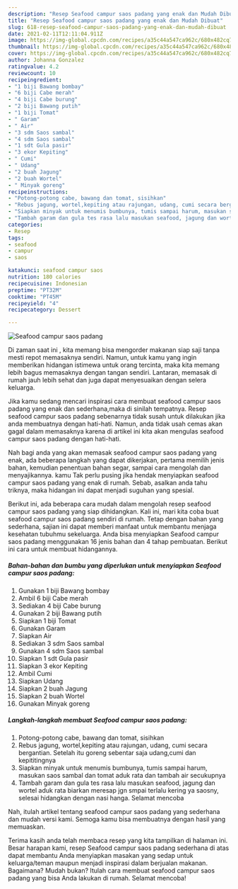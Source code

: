 ```yaml
---
description: "Resep Seafood campur saos padang yang enak dan Mudah Dibuat"
title: "Resep Seafood campur saos padang yang enak dan Mudah Dibuat"
slug: 618-resep-seafood-campur-saos-padang-yang-enak-dan-mudah-dibuat
date: 2021-02-11T12:11:04.911Z
image: https://img-global.cpcdn.com/recipes/a35c44a547ca962c/680x482cq70/seafood-campur-saos-padang-foto-resep-utama.jpg
thumbnail: https://img-global.cpcdn.com/recipes/a35c44a547ca962c/680x482cq70/seafood-campur-saos-padang-foto-resep-utama.jpg
cover: https://img-global.cpcdn.com/recipes/a35c44a547ca962c/680x482cq70/seafood-campur-saos-padang-foto-resep-utama.jpg
author: Johanna Gonzalez
ratingvalue: 4.2
reviewcount: 10
recipeingredient:
- "1 biji Bawang bombay"
- "6 biji Cabe merah"
- "4 biji Cabe burung"
- "2 biji Bawang putih"
- "1 biji Tomat"
- " Garam"
- " Air"
- "3 sdm Saos sambal"
- "4 sdm Saos sambal"
- "1 sdt Gula pasir"
- "3 ekor Kepiting"
- " Cumi"
- " Udang"
- "2 buah Jagung"
- "2 buah Wortel"
- " Minyak goreng"
recipeinstructions:
- "Potong-potong cabe, bawang dan tomat, sisihkan"
- "Rebus jagung, wortel,kepiting atau rajungan, udang, cumi secara bergantian. Setelah itu goreng sebentar saja udang,cumi dan kepititingnya"
- "Siapkan minyak untuk menumis bumbunya, tumis sampai harum, masukan saos sambal dan tomat aduk rata dan tambah air secukupnya"
- "Tambah garam dan gula tes rasa lalu masukan seafood, jagung dan wortel aduk rata biarkan meresap jgn smpai terlalu kering ya saosny, selesai hidangkan dengan nasi hanga. Selamat mencoba"
categories:
- Resep
tags:
- seafood
- campur
- saos

katakunci: seafood campur saos 
nutrition: 180 calories
recipecuisine: Indonesian
preptime: "PT32M"
cooktime: "PT45M"
recipeyield: "4"
recipecategory: Dessert

---
```



![Seafood campur saos padang](https://img-global.cpcdn.com/recipes/a35c44a547ca962c/680x482cq70/seafood-campur-saos-padang-foto-resep-utama.jpg)

Di zaman  saat ini , kita memang bisa mengorder makanan siap saji tanpa mesti repot memasaknya sendiri. Namun, untuk kamu yang ingin memberikan hidangan istimewa untuk orang tercinta, maka kita memang lebih bagus memasaknya dengan tangan sendiri. Lantaran, memasak di rumah jauh lebih sehat dan juga dapat menyesuaikan dengan selera keluarga.

Jika kamu sedang mencari inspirasi cara membuat seafood campur saos padang yang enak dan sederhana,maka di sinilah tempatnya. Resep seafood campur saos padang  sebenarnya tidak susah untuk dilakukan jika anda membuatnya dengan hati-hati. Namun, anda tidak usah cemas akan gagal dalam memasaknya 
karena di artikel ini kita akan mengulas seafood campur saos padang dengan hati-hati.  



Nah bagi anda yang akan memasak seafood campur saos padang yang enak, ada beberapa langkah yang dapat dikerjakan, pertama memilih jenis bahan, kemudian penentuan bahan segar, sampai cara mengolah dan menyajikannya. kamu Tak perlu pusing jika hendak menyiapkan seafood campur saos padang yang enak di rumah. Sebab, asalkan anda  tahu triknya, maka hidangan ini dapat menjadi suguhan yang spesial.

Berikut ini, ada beberapa cara mudah dalam mengolah resep seafood campur saos padang yang siap dihidangkan. Kali ini, mari kita coba buat seafood campur saos padang sendiri di rumah. Tetap dengan bahan yang sederhana, sajian ini dapat memberi manfaat untuk membantu menjaga kesehatan tubuhmu sekeluarga. Anda bisa menyiapkan Seafood campur saos padang menggunakan 16 jenis bahan dan 4 tahap pembuatan. Berikut ini cara untuk membuat hidangannya.

<!--inarticleads1-->

##### Bahan-bahan dan bumbu yang diperlukan untuk menyiapkan Seafood campur saos padang:

1. Gunakan 1 biji Bawang bombay
1. Ambil 6 biji Cabe merah
1. Sediakan 4 biji Cabe burung
1. Gunakan 2 biji Bawang putih
1. Siapkan 1 biji Tomat
1. Gunakan  Garam
1. Siapkan  Air
1. Sediakan 3 sdm Saos sambal
1. Gunakan 4 sdm Saos sambal
1. Siapkan 1 sdt Gula pasir
1. Siapkan 3 ekor Kepiting
1. Ambil  Cumi
1. Siapkan  Udang
1. Siapkan 2 buah Jagung
1. Siapkan 2 buah Wortel
1. Gunakan  Minyak goreng




<!--inarticleads2-->

##### Langkah-langkah membuat Seafood campur saos padang:

1. Potong-potong cabe, bawang dan tomat, sisihkan
1. Rebus jagung, wortel,kepiting atau rajungan, udang, cumi secara bergantian. Setelah itu goreng sebentar saja udang,cumi dan kepititingnya
1. Siapkan minyak untuk menumis bumbunya, tumis sampai harum, masukan saos sambal dan tomat aduk rata dan tambah air secukupnya
1. Tambah garam dan gula tes rasa lalu masukan seafood, jagung dan wortel aduk rata biarkan meresap jgn smpai terlalu kering ya saosny, selesai hidangkan dengan nasi hanga. Selamat mencoba




Nah, itulah artikel tentang  seafood campur saos padang  yang sederhana dan mudah versi kami. Semoga kamu bisa membuatnya dengan hasil yang memuaskan. 

Terima kasih anda telah membaca resep yang kita tampilkan di halaman ini. Besar harapan kami, resep  Seafood campur saos padang sederhana di atas dapat membantu Anda menyiapkan masakan yang sedap untuk keluarga/teman maupun menjadi inspirasi dalam berjualan makanan. Bagaimana? Mudah bukan? Itulah cara membuat seafood campur saos padang yang bisa Anda lakukan di rumah. Selamat mencoba!

